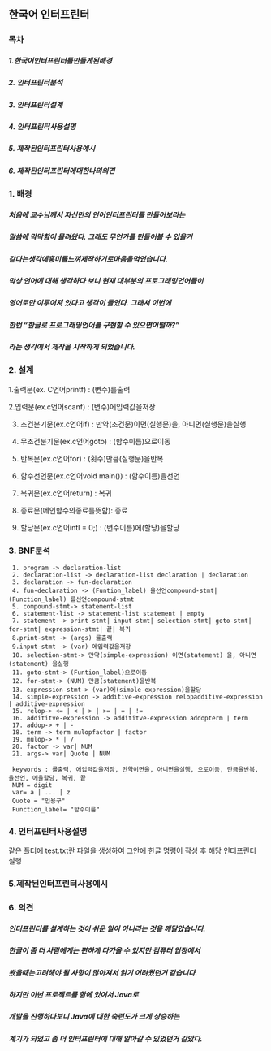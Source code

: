 ## 한국어 인터프린터

### 목차

#####  1.한국어인터프린터를만들게된배경

#####  2. 인터프린터분석

#####  3. 인터프린터설계

#####  4. 인터프린터사용설명

#####  5. 제작된인터프린터사용예시

#####  6. 제작된인터프린터에대한나의의견


### 1. 배경

#####  처음에 교수님께서 자신만의 언어인터프린터를 만들어보라는

##### 말씀에 막막함이 몰려왔다. 그래도 무언가를 만들어볼 수 있을거

##### 같다는생각에흥미를느껴제작하기로마음을먹었습니다.

##### 막상 언어에 대해 생각하다 보니 현재 대부분의 프로그래밍언어들이

##### 영어로만 이루어져 있다고 생각이 들었다. 그래서 이번에

##### 한번 “한글로 프로그래밍언어를 구현할 수 있으면어떨까?”

##### 라는 생각에서 제작을 시작하게 되었습니다.


### 2. 설계

 1.출력문(ex. C언어printf) : (변수)를출력

 2.입력문(ex.c언어scanf) : (변수)에입력값을저장

 3. 조건분기문(ex.c언어if) : 만약(조건문)이면(실행문)을, 아니면(실행문)을실행

 4. 무조건분기문(ex.c언어goto) : (함수이름)으로이동

 5. 반복문(ex.c언어for) : (횟수)만큼(실행문)을반복

 6. 함수선언문(ex.c언어void main()) : (함수이름)을선언

 7. 복귀문(ex.c언어return) : 복귀

 8. 종료문(메인함수의종료를뜻함): 종료

 9. 할당문(ex.c언어intI = 0;) : (변수이름)에(할당)을할당


### 3. BNF분석

```
 1. program -> declaration-list
 2. declaration-list -> declaration-list declaration | declaration
 3. declaration -> fun-declaration
 4. fun-declaration -> (Funtion_label) 을선언compound-stmt| (Function_label) 를선언compound-stmt
 5. compound-stmt-> statement-list
 6. statement-list -> statement-list statement | empty
 7. statement -> print-stmt| input stmt| selection-stmt| goto-stmt| for-stmt| expression-stmt| 끝| 복귀
 8.print-stmt -> (args) 를출력
 9.input-stmt -> (var) 에입력값을저장
 10. selection-stmt-> 만약(simple-expression) 이면(statement) 을, 아니면(statement) 을실행
 11. goto-stmt-> (Funtion_label)으로이동
 12. for-stmt-> (NUM) 만큼(statement)을반복
 13. expression-stmt-> (var)에(simple-expression)을할당
 14. simple-expression -> additive-expression relopadditive-expression | additive-expression
 15. relop-> <= | < | > | >= | = | !=
 16. addititve-expression -> addititve-expression addopterm | term
 17. addop-> + | -
 18. term -> term mulopfactor | factor
 19. mulop-> * | /
 20. factor -> var| NUM
 21. args-> var| Quote | NUM
```
```
 keywords : 를출력, 에입력값을저장, 만약이면을, 아니면을실행, 으로이동, 만큼을반복, 을선언, 에을할당, 복귀, 끝
 NUM = digit
 var= a | ... | z
 Quote = "인용구"
 Function_label= "함수이름"
```

### 4. 인터프린터사용설명
 같은 폴더에 test.txt란 파일을 생성하여 그안에 한글 명령어 작성 후 해당 인터프린터 실행


### 5.제작된인터프린터사용예시


### 6. 의견

#####  인터프린터를 설계하는 것이 쉬운 일이 아니라는 것을 깨달았습니다.

##### 한글이 좀 더 사람에게는 편하게 다가올 수 있지만 컴퓨터 입장에서

##### 봤을때는고려해야 될 사항이 많아져서 읽기 어려웠던거 같습니다.

##### 하지만 이번 프로젝트를 함에 있어서 Java로

##### 개발을 진행하다보니 Java에 대한 숙련도가 크게 상승하는

##### 계기가 되었고 좀 더 인터프린터에 대해 알아갈 수 있었던거 같았다.



